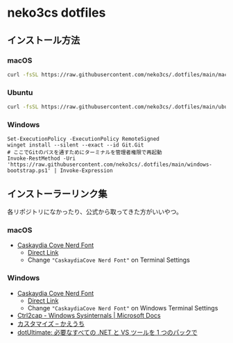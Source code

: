 # neko3cs dotfiles

## インストール方法

### macOS

```sh
curl -fsSL https://raw.githubusercontent.com/neko3cs/.dotfiles/main/macOS-bootstrap.sh | zsh
```

### Ubuntu

```sh
curl -fsSL https://raw.githubusercontent.com/neko3cs/.dotfiles/main/ubuntu-bootstrap.sh | bash
```

### Windows

```pwsh
Set-ExecutionPolicy -ExecutionPolicy RemoteSigned
winget install --silent --exact --id Git.Git
# ここでGitのパスを通すためにターミナルを管理者権限で再起動
Invoke-RestMethod -Uri 'https://raw.githubusercontent.com/neko3cs/.dotfiles/main/windows-bootstrap.ps1' | Invoke-Expression
```

## インストーラーリンク集

各リポジトリになかったり、公式から取ってきた方がいいやつ。

### macOS

- [Caskaydia Cove Nerd Font](https://www.nerdfonts.com/font-downloads)
  - [Direct Link](https://github.com/ryanoasis/nerd-fonts/releases/download/v3.1.1/CascadiaCode.zip)
  - Change `"CaskaydiaCove Nerd Font"` on Terminal Settings

### Windows

- [Caskaydia Cove Nerd Font](https://www.nerdfonts.com/font-downloads)
  - [Direct Link](https://github.com/ryanoasis/nerd-fonts/releases/download/v3.1.1/CascadiaCode.zip)
  - Change `"CaskaydiaCove Nerd Font"` on Windows Terminal Settings
- [Ctrl2cap - Windows Sysinternals | Microsoft Docs](https://docs.microsoft.com/en-us/sysinternals/downloads/ctrl2cap)
- [カスタマイズ – かえうち](https://kaeuchi.jp/customize/)
- [dotUltimate: 必要なすべての .NET と VS ツールを 1 つのパックで](https://www.jetbrains.com/ja-jp/dotnet/)
